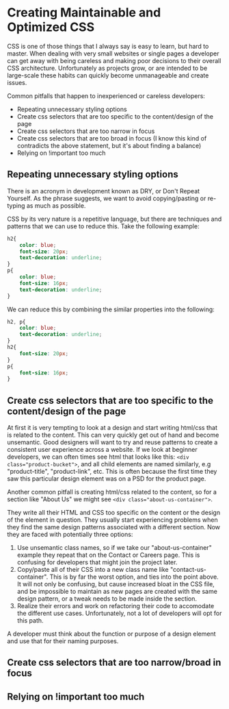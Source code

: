 # Creating Maintainable and Optimized CSS

CSS is one of those things that I always say is easy to learn, but hard to master. When dealing with very small websites or single pages a developer can get away with being careless and making poor decisions to their overall CSS architecture. Unfortunately as projects grow, or are intended to be large-scale these habits can quickly become unmanageable and create issues.

Common pitfalls that happen to inexperienced or careless developers:

* Repeating unnecessary styling options
* Create css selectors that are too specific to the content/design of the page
* Create css selectors that are too narrow in focus
* Create css selectors that are too broad in focus (I know this kind of contradicts the above statement, but it's about finding a balance)
* Relying on !important too much

## Repeating unnecessary styling options

There is an acronym in development known as DRY, or Don't Repeat Yourself. As the phrase suggests, we want to avoid copying/pasting or re-typing as much as possible.

CSS by its very nature is a repetitive language, but there are techniques and patterns that we can use to reduce this. Take the following example:

```css
h2{
	color: blue;
	font-size: 20px;
	text-decoration: underline;		
}
p{
	color: blue;
	font-size: 16px;
	text-decoration: underline;
}
```

We can reduce this by combining the similar properties into the following:

```css
h2, p{
	color: blue;
	text-decoration: underline;
}
h2{
	font-size: 20px;
}
p{
	font-size: 16px;
}
```

## Create css selectors that are too specific to the content/design of the page

At first it is very tempting to look at a design and start writing html/css that is related to the content. This can very quickly get out of hand and become unsemantic. Good designers will want to try and reuse patterns to create a consistent user experience across a website. If we look at beginner developers, we can often times see html that looks like this: `<div class="product-bucket">`, and all child elements are named similarly, e.g "product-title", "product-link", etc. This is often because the first time they saw this particular design element was on a PSD for the product page.

Another common pitfall is creating html/css related to the content, so for a section like "About Us" we might see `<div class="about-us-container">`.

They write all their HTML and CSS too specific on the content or the design of the element in question. They usually start experiencing problems when they find the same design patterns associated with a different section. Now they are faced with potentially three options:

1. Use unsemantic class names, so if we take our "about-us-container" example they repeat that on the Contact or Careers page. This is confusing for developers that might join the project later.
2. Copy/paste all of their CSS into a new class name like "contact-us-container". This is by far the worst option, and ties into the point above. It will not only be confusing, but cause increased bloat in the CSS file, and be impossible to maintain as new pages are created with the same design pattern, or a tweak needs to be made inside the section.
3. Realize their errors and work on refactoring their code to accomodate the different use cases. Unfortunately, not a lot of developers will opt for this path.

A developer must think about the function or purpose of a design element and use that for their naming purposes.

##  Create css selectors that are too narrow/broad in focus

## Relying on !important too much
